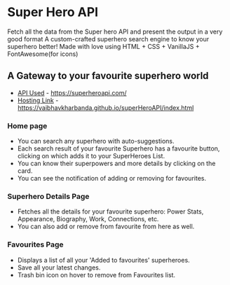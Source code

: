 # Super Hero API 
Fetch all the data from the Super hero API and present the output in a very good format
A custom-crafted superhero search engine to know your superhero better! Made with love using HTML + CSS + VanillaJS + FontAwesome(for icons)

## A Gateway to your favourite superhero world

   * [API Used](https://superheroapi.com/) - https://superheroapi.com/
   * [Hosting Link](https://vaibhavkharbanda.github.io/superHeroAPI/index.html) - https://vaibhavkharbanda.github.io/superHeroAPI/index.html
    
    
  ### Home page
   * You can search any superhero with auto-suggestions.
   * Each search result of your favourite Superhero has a favourite button, clicking on which adds it to your SuperHeroes List.
   * You can know their superpowers and more details by clicking on the card.
   * You can see the notification of adding or removing for favourites.

  ### Superhero Details Page
   * Fetches all the details for your favourite superhero: Power Stats, Appearance, Biography, Work, Connections, etc.
   * You can also add or remove from favourite from here as well.
  
  ### Favourites Page
   * Displays a list of all your 'Added to favourites' superheroes.
   * Save all your latest changes.
   * Trash bin icon on hover to remove from Favourites list.
    
